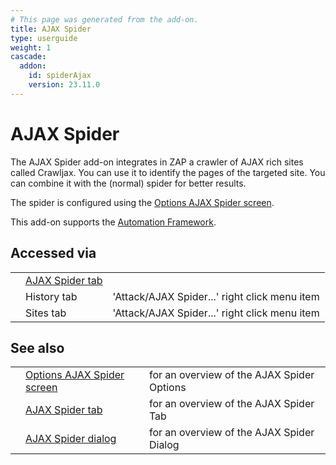 ```yaml
---
# This page was generated from the add-on.
title: AJAX Spider
type: userguide
weight: 1
cascade:
  addon:
    id: spiderAjax
    version: 23.11.0
---
```


# AJAX Spider

The AJAX Spider add-on integrates in ZAP a crawler of AJAX rich sites called
Crawljax. You can use it to identify the pages of the targeted site. You can combine it
with the (normal) spider for better results.

The spider is configured using the [Options AJAX Spider screen](/docs/desktop/addons/ajax-spider/options/).

This add-on supports the [Automation Framework](/docs/desktop/addons/ajax-spider/automation/).

## Accessed via

|   |                                                          |                                               |
|---|----------------------------------------------------------|-----------------------------------------------|
|   | [AJAX Spider tab](/docs/desktop/addons/ajax-spider/tab/) |                                               |
|   | History tab                                              | 'Attack/AJAX Spider...' right click menu item |
|   | Sites tab                                                | 'Attack/AJAX Spider...' right click menu item |

## See also

|   |                                                                         |                                            |
|---|-------------------------------------------------------------------------|--------------------------------------------|
|   | [Options AJAX Spider screen](/docs/desktop/addons/ajax-spider/options/) | for an overview of the AJAX Spider Options |
|   | [AJAX Spider tab](/docs/desktop/addons/ajax-spider/tab/)                | for an overview of the AJAX Spider Tab     |
|   | [AJAX Spider dialog](/docs/desktop/addons/ajax-spider/scandialog/)      | for an overview of the AJAX Spider Dialog  |
